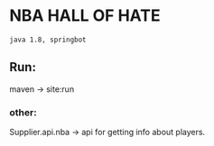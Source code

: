 # NBA HALL OF HATE
	java 1.8, springbot

## Run:
maven -> site:run

### other:
Supplier.api.nba -> api for getting info about players.
